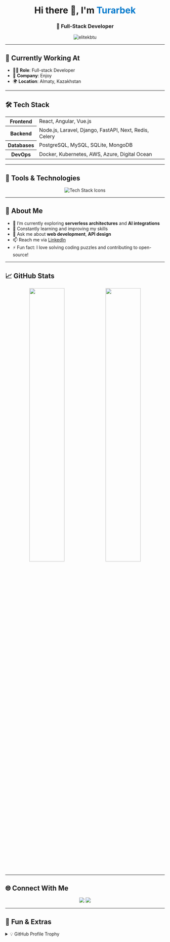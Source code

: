 <h1 align="center">Hi there 👋, I'm <span style="color:#007acc;">Turarbek</span></h1>
<h3 align="center">🚀 Full-Stack Developer</h3>

<p align="center">
  <img src="https://komarev.com/ghpvc/?username=elitekbtu&label=Profile%20Views&color=0e75b6&style=flat-square" alt="elitekbtu" />
</p>

---

## 🔭 Currently Working At

- 🧑‍💻 **Role**: Full-stack Developer
- 🏢 **Company**: Enjoy
- 🌍 **Location**: Almaty, Kazakhstan

---

## 🛠️ Tech Stack

<table>
  <tr>
    <th>Frontend</th>
    <td>React, Angular, Vue.js</td>
  </tr>
  <tr>
    <th>Backend</th>
    <td>Node.js, Laravel, Django, FastAPI, Next, Redis, Celery</td>
  </tr>
  <tr>
    <th>Databases</th>
    <td>PostgreSQL, MySQL, SQLite, MongoDB</td>
  </tr>
  <tr>
    <th>DevOps</th>
    <td>Docker, Kubernetes, AWS, Azure, Digital Ocean</td>
  </tr>
</table>

---

## 🚀 Tools & Technologies

<div align="center">
  <img src="https://skillicons.dev/icons?i=react,angular,vue,nodejs,laravel,django,fastapi,nextjs,redis,celery,postgres,mysql,sqlite,mongodb,docker,kubernetes,aws,azure,digitalocean" alt="Tech Stack Icons" />
</div>

---

## 🧠 About Me

- 🔭 I’m currently exploring **serverless architectures** and **AI integrations**
- 🌱 Constantly learning and improving my skills
- 💬 Ask me about **web development**, **API design**
- 📫 Reach me via [LinkedIn](https://www.linkedin.com/in/turarbek-satbaldiyev-78045a307/)
- ⚡ Fun fact: I love solving coding puzzles and contributing to open-source!

---

## 📈 GitHub Stats

<div align="center">
  <img src="https://github-readme-stats.vercel.app/api?username=elitekbtu&show_icons=true&theme=tokyonight&hide_border=true" width="47%" />
  <img src="https://github-readme-stats.vercel.app/api/top-langs/?username=elitekbtu&layout=compact&theme=tokyonight&hide_border=true" width="47%" />
</div>

---

## 🌐 Connect With Me

<p align="center">
  <a href="https://github.com/elitekbtu"><img src="https://img.shields.io/badge/GitHub-%2312100E.svg?style=for-the-badge&logo=github&logoColor=white" /></a>
  <a href="https://www.linkedin.com/in/turarbek-satbaldiyev-78045a307/"><img src="https://img.shields.io/badge/LinkedIn-%230077B5.svg?style=for-the-badge&logo=linkedin&logoColor=white" /></a>
</p>

---

## 🧩 Fun & Extras

<details>
  <summary>💡 GitHub Profile Trophy</summary>
  <p align="center">
    <img src="https://github-profile-trophy.vercel.app/?username=elitekbtu&theme=onedark&margin-w=10&row=2&column=3" alt="Trophies" />
  </p>
</details>
